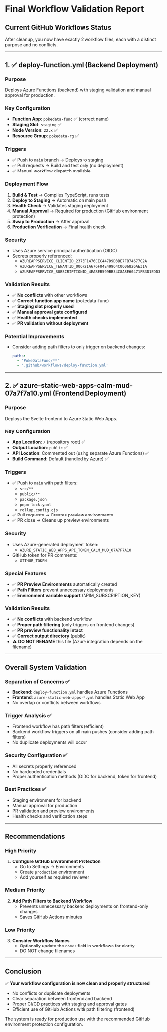 # Final Workflow Validation Report

## Current GitHub Workflows Status

After cleanup, you now have exactly 2 workflow files, each with a distinct purpose and no conflicts.

---

## 1. ✅ **deploy-function.yml** (Backend Deployment)

### Purpose
Deploys Azure Functions (backend) with staging validation and manual approval for production.

### Key Configuration
- **Function App**: `pokedata-func` ✅ (correct name)
- **Staging Slot**: `staging` ✅
- **Node Version**: `22.x` ✅
- **Resource Group**: `pokedata-rg` ✅

### Triggers
- ✅ Push to `main` branch → Deploys to staging
- ✅ Pull requests → Build and test only (no deployment)
- ✅ Manual workflow dispatch available

### Deployment Flow
1. **Build & Test** → Compiles TypeScript, runs tests
2. **Deploy to Staging** → Automatic on main push
3. **Health Check** → Validates staging deployment
4. **Manual Approval** → Required for production (GitHub environment protection)
5. **Swap to Production** → After approval
6. **Production Verification** → Final health check

### Security
- Uses Azure service principal authentication (OIDC)
- Secrets properly referenced:
  - `AZUREAPPSERVICE_CLIENTID_2373F1476CEC447D9D3BE7FB74677C2A`
  - `AZUREAPPSERVICE_TENANTID_006F21A676F04E49964C0606826AE31A`
  - `AZUREAPPSERVICE_SUBSCRIPTIONID_4EABEB599BB34C8A8E60471FB3D1EDD3`

### Validation Results
- ✅ **No conflicts** with other workflows
- ✅ **Correct function app name** (pokedata-func)
- ✅ **Staging slot properly used**
- ✅ **Manual approval gate configured**
- ✅ **Health checks implemented**
- ✅ **PR validation without deployment**

### Potential Improvements
- Consider adding path filters to only trigger on backend changes:
  ```yaml
  paths:
    - 'PokeDataFunc/**'
    - '.github/workflows/deploy-function.yml'
  ```

---

## 2. ✅ **azure-static-web-apps-calm-mud-07a7f7a10.yml** (Frontend Deployment)

### Purpose
Deploys the Svelte frontend to Azure Static Web Apps.

### Key Configuration
- **App Location**: `/` (repository root) ✅
- **Output Location**: `public` ✅
- **API Location**: Commented out (using separate Azure Functions) ✅
- **Build Command**: Default (handled by Azure) ✅

### Triggers
- ✅ Push to `main` with path filters:
  - `src/**`
  - `public/**`
  - `package.json`
  - `pnpm-lock.yaml`
  - `rollup.config.cjs`
- ✅ Pull requests → Creates preview environments
- ✅ PR close → Cleans up preview environments

### Security
- Uses Azure-generated deployment token:
  - `AZURE_STATIC_WEB_APPS_API_TOKEN_CALM_MUD_07A7F7A10`
- GitHub token for PR comments:
  - `GITHUB_TOKEN`

### Special Features
- ✅ **PR Preview Environments** automatically created
- ✅ **Path Filters** prevent unnecessary deployments
- ✅ **Environment variable support** (APIM_SUBSCRIPTION_KEY)

### Validation Results
- ✅ **No conflicts** with backend workflow
- ✅ **Proper path filtering** (only triggers on frontend changes)
- ✅ **PR preview functionality intact**
- ✅ **Correct output directory** (public)
- ⚠️ **DO NOT RENAME** this file (Azure integration depends on the filename)

---

## Overall System Validation

### Separation of Concerns ✅
- **Backend**: `deploy-function.yml` handles Azure Functions
- **Frontend**: `azure-static-web-apps-*.yml` handles Static Web App
- No overlap or conflicts between workflows

### Trigger Analysis ✅
- Frontend workflow has path filters (efficient)
- Backend workflow triggers on all main pushes (consider adding path filters)
- No duplicate deployments will occur

### Security Configuration ✅
- All secrets properly referenced
- No hardcoded credentials
- Proper authentication methods (OIDC for backend, token for frontend)

### Best Practices ✅
- Staging environment for backend
- Manual approval for production
- PR validation and preview environments
- Health checks and verification steps

---

## Recommendations

### High Priority
1. **Configure GitHub Environment Protection**
   - Go to Settings → Environments
   - Create `production` environment
   - Add yourself as required reviewer

### Medium Priority
2. **Add Path Filters to Backend Workflow**
   - Prevents unnecessary backend deployments on frontend-only changes
   - Saves GitHub Actions minutes

### Low Priority
3. **Consider Workflow Names**
   - Optionally update the `name:` field in workflows for clarity
   - DO NOT change filenames

---

## Conclusion

✅ **Your workflow configuration is now clean and properly structured**

- No conflicts or duplicate deployments
- Clear separation between frontend and backend
- Proper CI/CD practices with staging and approval gates
- Efficient use of GitHub Actions with path filtering (frontend)

The system is ready for production use with the recommended GitHub environment protection configuration.
